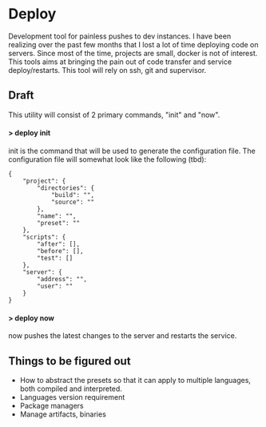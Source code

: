 # Deploy
Development tool for painless pushes to dev instances. I have been realizing over the past few months that I lost a lot of time deploying code on servers. Since most of the time, projects are small, docker is not of interest. This tools aims at bringing the pain out of code transfer and service deploy/restarts. This tool will rely on ssh, git and supervisor.

## Draft

This utility will consist of 2 primary commands, "init" and "now".

#### > deploy init

init is the command that will be used to generate the configuration file. The configuration file will somewhat look like the following (tbd): 

```
{
    "project": {
        "directories": {
            "build": "",
            "source": ""
        },
        "name": "",
        "preset": ""
    },
    "scripts": {
        "after": [],
        "before": [],
        "test": []
    },
    "server": {
        "address": "",
        "user": ""
    }
}
```

#### > deploy now

now pushes the latest changes to the server and restarts the service.


## Things to be figured out

- How to abstract the presets so that it can apply to multiple languages, both compiled and interpreted.
- Languages version requirement
- Package managers
- Manage artifacts, binaries
